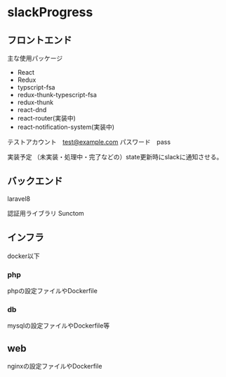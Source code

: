 # slackProgress

## フロントエンド

主な使用パッケージ
- React
- Redux
- typscript-fsa
- redux-thunk-typescript-fsa
- redux-thunk
- react-dnd
- react-router(実装中)
- react-notification-system(実装中)

テストアカウント　test@example.com
パスワード　pass

実装予定
（未実装・処理中・完了などの）state更新時にslackに通知させる。

## バックエンド
laravel8 

認証用ライブラリ
Sunctom

## インフラ
docker以下
### php
phpの設定ファイルやDockerfile

### db
mysqlの設定ファイルやDockerfile等

## web
nginxの設定ファイルやDockerfile

